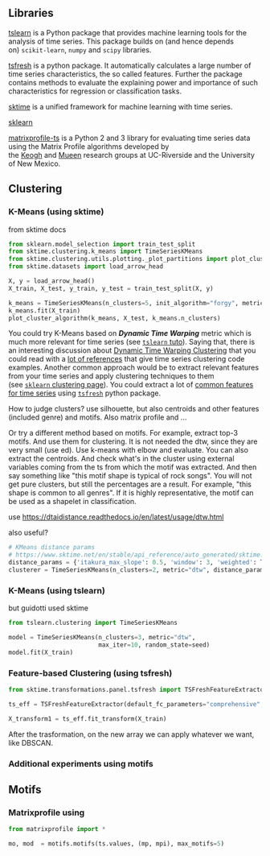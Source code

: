 ## Libraries
[tslearn](https://tslearn.readthedocs.io/en/stable/index.html) is a Python package that provides machine learning tools for the analysis of time series. This package builds on (and hence depends on) `scikit-learn`, `numpy` and `scipy` libraries.

[tsfresh](https://tsfresh.readthedocs.io/en/latest/) is a python package. It automatically calculates a large number of time series characteristics, the so called features. Further the package contains methods to evaluate the explaining power and importance of such characteristics for regression or classification tasks.

[sktime](https://www.sktime.net/en/stable/) is a unified framework for machine learning with time series.

[sklearn](https://scikit-learn.org/stable/index.html) 

[matrixprofile-ts](https://github.com/target/matrixprofile-ts/) is a Python 2 and 3 library for evaluating time series data using the Matrix Profile algorithms developed by the [Keogh](https://www.cs.ucr.edu/~eamonn/MatrixProfile.html) and [Mueen](https://www.cs.unm.edu/~mueen/) research groups at UC-Riverside and the University of New Mexico.



## Clustering

### K-Means (using sktime)
from sktime docs
```python
from sklearn.model_selection import train_test_split
from sktime.clustering.k_means import TimeSeriesKMeans
from sktime.clustering.utils.plotting._plot_partitions import plot_cluster_algorithm
from sktime.datasets import load_arrow_head

X, y = load_arrow_head()
X_train, X_test, y_train, y_test = train_test_split(X, y)

k_means = TimeSeriesKMeans(n_clusters=5, init_algorithm="forgy", metric="dtw")
k_means.fit(X_train)
plot_cluster_algorithm(k_means, X_test, k_means.n_clusters)
```

You could try K-Means based on _**Dynamic Time Warping**_ metric which is much more relevant for time series (see [`tslearn` tuto](https://tslearn.readthedocs.io/en/stable/user_guide/clustering.html)). Saying that, there is an interesting discussion about [Dynamic Time Warping Clustering](https://stats.stackexchange.com/questions/131281/dynamic-time-warping-clustering) that you could read with a [lot of references](https://stats.stackexchange.com/a/131284/242848) that give time series clustering code examples.
Another common approach would be to extract relevant features from your time series and apply clustering techniques to them (see [`sklearn` clustering page](https://scikit-learn.org/stable/modules/clustering.html)). You could extract a lot of [common features for time series](https://tsfresh.readthedocs.io/en/latest/text/list_of_features.html) using [`tsfresh`](https://tsfresh.readthedocs.io/en/latest/index.html) python package.



How to judge clusters? use silhouette, but also centroids and other features (included genre) and motifs. Also matrix profile and ...

Or try a different method based on motifs.
For example, extract top-3 motifs. And use them for clustering.
It is not needed the dtw, since they are very small (use ed).
Use k-means with elbow and evaluate.
You can also extract the centroids.
And check what's in the cluster using external variables coming from the ts from which the motif was extracted.
And then say something like "this motif shape is typical of rock songs".
You will not get pure clusters, but still the percentages are a result.
For example, "this shape is common to all genres".
If it is highly representative, the motif can be used as a shapelet in classification.

use https://dtaidistance.readthedocs.io/en/latest/usage/dtw.html

also useful?
```python
# KMeans distance params 
# https://www.sktime.net/en/stable/api_reference/auto_generated/sktime.dists_kernels.dtw.DtwDist.html
distance_params = {'itakura_max_slope': 0.5, 'window': 3, 'weighted': True}
clusterer = TimeSeriesKMeans(n_clusters=2, metric="dtw", distance_params=distance_params)
```

### K-Means (using tslearn)
but guidotti used sktime
```python
from tslearn.clustering import TimeSeriesKMeans

model = TimeSeriesKMeans(n_clusters=3, metric="dtw",
                         max_iter=10, random_state=seed)
model.fit(X_train)
```


### Feature-based Clustering (using tsfresh)
```python
from sktime.transformations.panel.tsfresh import TSFreshFeatureExtractor

ts_eff = TSFreshFeatureExtractor(default_fc_parameters="comprehensive", show_warnings=False, disable_progressbar=True) 

X_transform1 = ts_eff.fit_transform(X_train)

```

After the trasformation, on the new array we can apply whatever we want, like DBSCAN.

### Additional experiments using motifs


## Motifs

### Matrixprofile using
```python
from matrixprofile import *

mo, mod  = motifs.motifs(ts.values, (mp, mpi), max_motifs=5)


```

